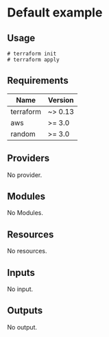 # Default example

## Usage

```
# terraform init
# terraform apply
```

<!-- BEGINNING OF PRE-COMMIT-TERRAFORM DOCS HOOK -->
## Requirements

| Name | Version |
|------|---------|
| terraform | ~> 0.13 |
| aws | >= 3.0 |
| random | >= 3.0 |

## Providers

No provider.

## Modules

No Modules.

## Resources

No resources.

## Inputs

No input.

## Outputs

No output.
<!-- END OF PRE-COMMIT-TERRAFORM DOCS HOOK -->
